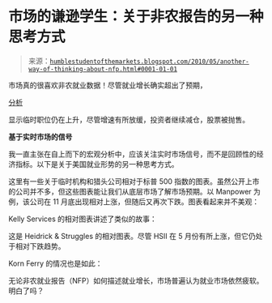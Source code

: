 <!--yml

类别：未分类

日期：2024-05-18 00:14:05

-->

# 市场的谦逊学生：关于非农报告的另一种思考方式

> 来源：[`humblestudentofthemarkets.blogspot.com/2010/05/another-way-of-thinking-about-nfp.html#0001-01-01`](https://humblestudentofthemarkets.blogspot.com/2010/05/another-way-of-thinking-about-nfp.html#0001-01-01)

市场真的很喜欢非农就业数据！尽管就业增长确实超出了预期，

[分析](http://economix.blogs.nytimes.com/2010/05/07/temp-jobs-still-rising-though-not-as-fast/?src=busln)

显示临时职位仍在上升，尽管增速有所放缓，投资者继续减仓，股票被抛售。

**基于实时市场的信号**

我一直主张在自上而下的宏观分析中，应该关注实时市场信号，而不是回顾性的经济指标。以下是关于美国就业形势的另一种思考方式。

这里有一些关于临时机构和猎头公司相对于标普 500 指数的图表。虽然公开上市的公司并不多，但这些图表能让我们从底层市场了解市场预期。以 Manpower 为例，该公司在 11 月底出现相对上涨，但随后又再次下跌。图表看起来并不美观：

Kelly Services 的相对图表讲述了类似的故事：

这是 Heidrick & Struggles 的相对图表。尽管 HSII 在 5 月份有所上涨，但它仍处于相对下跌趋势。

Korn Ferry 的情况也是如此：

无论非农就业报告（NFP）如何描述就业增长，市场普遍认为就业市场依然疲软。明白了吗？
